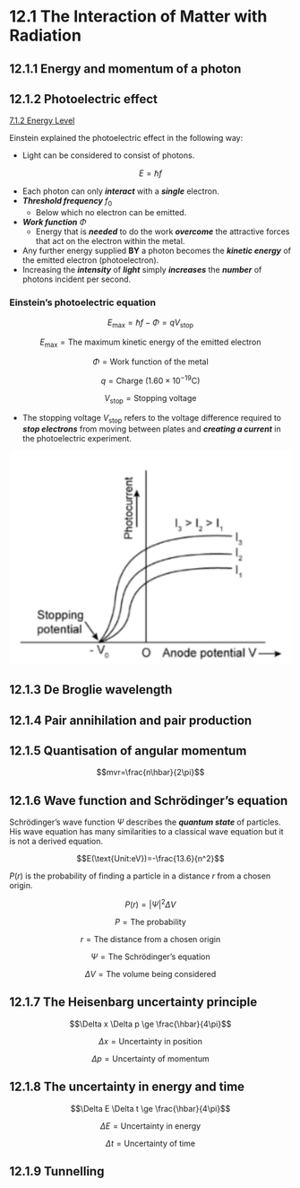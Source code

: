 # 12.1 The Interaction of Matter with Radiation 
## 12.1.1 Energy and momentum of a photon 
## 12.1.2 Photoelectric effect  
[7.1.2 Energy Level](../Topic%207%20Atomic,%20Nuclear%20and%20Particle%20Physics/7.1%20Discrete%20and%20Radioactivity.md#7.1.2-energy-Level)  

Einstein explained the photoelectric effect in the following way:  
* Light can be considered to consist of photons.   

$$E=\hbar f\tag{1}$$  

* Each photon can only ***interact*** with a ***single*** electron.  
* ***Threshold frequency*** $f_0$
  * Below which no electron can be emitted.  
* ***Work function*** $\Phi$ 
  * Energy that is ***needed*** to do the work ***overcome*** the attractive forces that act on the electron within the metal.  
* Any further energy supplied **BY** a photon becomes the ***kinetic energy*** of the emitted electron (photoelectron).  
* Increasing the ***intensity*** of ***light*** simply ***increases*** the ***number*** of photons incident per second.   

### Einstein’s photoelectric equation

$$E_{\text{max}}=\hbar f - \Phi = qV_{\text{stop}} \tag{2}$$  

$$E_{\text{max}} = \text{The maximum kinetic energy of the emitted electron}$$  

$$\Phi = \text{Work function of the metal}$$  

$$q=\text{Charge }(1.60\times 10^{-19}\text{C})$$  

$$V_{\text{stop}}=\text{Stopping voltage}$$

* The stopping voltage $V_{\text{stop}}$ refers to the voltage difference required to ***stop electrons*** from moving between plates and ***creating a current*** in the photoelectric experiment.  

![image](./../Topic%207%20Atomic,%20Nuclear%20and%20Particle%20Physics/image/Screenshot%202023-11-09%20085422.jpg)


## 12.1.3 De Broglie wavelength
## 12.1.4 Pair annihilation and pair production 
## 12.1.5 Quantisation of angular momentum 

$$mvr=\frac{n\hbar}{2\pi}$$  

## 12.1.6 Wave function and Schrödinger’s equation  

Schrödinger’s wave function $\Psi$ describes the ***quantum state*** of particles. His wave equation has many similarities to a classical wave equation but it is not a derived equation.  

$$E(\text{Unit:eV})=-\frac{13.6}{n^2}$$  

$P(r)$ is the probability of finding a particle in a distance $r$ from a chosen origin.  

$$P(r)=|\Psi|^2 \Delta V$$  

$$P=\text{The probability}$$  

$$r=\text{The distance from a chosen origin}$$  

$$\Psi = \text{The Schrödinger’s equation}$$  

$$\Delta V = \text{The volume being considered}$$

## 12.1.7 The Heisenbarg uncertainty principle 

$$\Delta x \Delta p \ge \frac{\hbar}{4\pi}$$  

$$\Delta x = \text{Uncertainty in position}$$  

$$\Delta p = \text{Uncertainty of momentum}$$

## 12.1.8 The uncertainty in energy and time 

$$\Delta E \Delta t \ge \frac{\hbar}{4\pi}$$  

$$\Delta E = \text{Uncertainty in energy}$$  

$$\Delta t = \text{Uncertainty of time}$$  

## 12.1.9 Tunnelling 